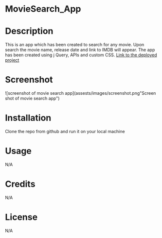 # MovieSearch_App
# Description 
This is an app which has been created to search for any movie. Upon search the movie name, release date and link to IMDB will appear. The app has been created using j Query, APIs and custom CSS. 
[Link to the deployed project]()

# Screenshot 
![screenshot of movie search app](assests/images/screenshot.png"Screen shot of movie search app")

# Installation
Clone the repo from github and run it on your local machine

# Usage
N/A

# Credits
N/A

# License
N/A
